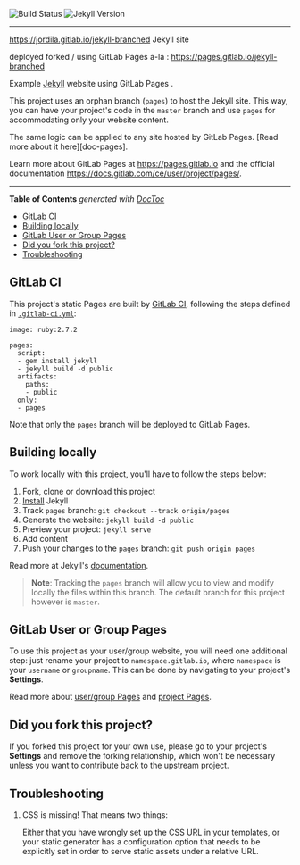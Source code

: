 ![Build Status](https://gitlab.com/pages/jekyll/badges/master/build.svg)
![Jekyll Version](https://img.shields.io/gem/v/jekyll.svg)

---

https://jordila.gitlab.io/jekyll-branched Jekyll site

deployed forked / using GitLab Pages a-la : https://pages.gitlab.io/jekyll-branched



Example [Jekyll] website using GitLab Pages .

This project uses an orphan branch (`pages`) to host the Jekyll site. This way,
you can have your project's code in the `master` branch and use `pages` for
accommodating only your website content.

The same logic can be applied to any site hosted by GitLab Pages.
[Read more about it here][doc-pages].

Learn more about GitLab Pages at https://pages.gitlab.io and the official
documentation https://docs.gitlab.com/ce/user/project/pages/.

---

<!-- START doctoc generated TOC please keep comment here to allow auto update -->
<!-- DON'T EDIT THIS SECTION, INSTEAD RE-RUN doctoc TO UPDATE -->
**Table of Contents**  *generated with [DocToc](https://github.com/thlorenz/doctoc)*

- [GitLab CI](#gitlab-ci)
- [Building locally](#building-locally)
- [GitLab User or Group Pages](#gitlab-user-or-group-pages)
- [Did you fork this project?](#did-you-fork-this-project)
- [Troubleshooting](#troubleshooting)

<!-- END doctoc generated TOC please keep comment here to allow auto update -->

## GitLab CI

This project's static Pages are built by [GitLab CI][ci], following the steps
defined in [`.gitlab-ci.yml`](.gitlab-ci.yml):

```
image: ruby:2.7.2

pages:
  script:
  - gem install jekyll
  - jekyll build -d public
  artifacts:
    paths:
    - public
  only:
  - pages
```

Note that only the `pages` branch will be deployed to GitLab Pages.

## Building locally

To work locally with this project, you'll have to follow the steps below:

1. Fork, clone or download this project
1. [Install][] Jekyll
1. Track `pages` branch: `git checkout --track origin/pages`
1. Generate the website: `jekyll build -d public`
1. Preview your project: `jekyll serve`
1. Add content
1. Push your changes to the `pages` branch: `git push origin pages`

Read more at Jekyll's [documentation][].

>**Note**:
Tracking the `pages` branch will allow you to view and modify locally the files
within this branch. The default branch for this project however is `master`.

## GitLab User or Group Pages

To use this project as your user/group website, you will need one additional
step: just rename your project to `namespace.gitlab.io`, where `namespace` is
your `username` or `groupname`. This can be done by navigating to your
project's **Settings**.

Read more about [user/group Pages][userpages] and [project Pages][projpages].

## Did you fork this project?

If you forked this project for your own use, please go to your project's
**Settings** and remove the forking relationship, which won't be necessary
unless you want to contribute back to the upstream project.

## Troubleshooting

1. CSS is missing! That means two things:

    Either that you have wrongly set up the CSS URL in your templates, or
    your static generator has a configuration option that needs to be explicitly
    set in order to serve static assets under a relative URL.

[ci]: https://about.gitlab.com/gitlab-ci/
[Jekyll]: http://jekyllrb.com/
[install]: https://jekyllrb.com/docs/installation/
[documentation]: https://jekyllrb.com/docs/home/
[userpages]: https://docs.gitlab.com/ce/user/project/pages/introduction.html#user-or-group-pages
[projpages]: https://docs.gitlab.com/ce/user/project/pages/introduction.html#project-pages
